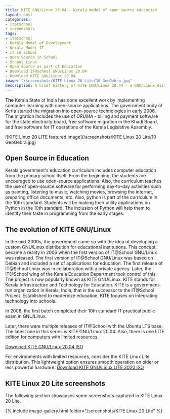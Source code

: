 ```yaml
---
title: KITE GNU/Linux 20.04 - Kerala model of open source education
layout: post
categories:
- itatschool
- screenshots
tags:
- itatschool
- Kerala Model of Development
- Kerala Model IT
- IT in school
- Open Source in School
- School Linux
- Open Source as part of Education
- Download IT@School GNU/Linux 20.04
- Download KITE GNU/Linux 20.04
image: "/screenshots/KITE Linux 20 Lite/10 GeoGebra.jpg"
description: A brief history of KITE GNU/Linux 20.04 - a GNU/Linux distribution prepared for educational institutions by Government of Kerala. Download KITE GNU/Linux 20.04.
---
```


**The** Kerala State of India has done excellent work by implementing computer learning with open-source applications. The government body of Kerla started the migration into open-source technologies in early 2006. The migration includes the use of *ORUMA* - billing and payment software for the state electricity board, free software migration in the Khadi Board, and free software for IT operations of the Kerala Legislative Assembly.

![KITE Linux 20 LITE featured image](/screenshots/KITE Linux 20 Lite/10 GeoGebra.jpg)

## Open Source in Education

Kerala government's education curriculum includes computer education from the primary school itself. From the beginning, the students are encouraged to use open-source applications. Also, the curriculum teaches the use of open-source software for performing day-to-day activities such as painting, listening to music, watching movies, browsing the internet, preparing office documents, etc. Also, python is part of the curriculum in the 10th standard. Students will be making their utility applications on Python in the 10th standard. The inclusion of Python will help them to identify their taste in programming from the early stages.

## The evolution of KITE GNU/Linux

In the mid-2000s, the government came up with the idea of developing a custom GNU/Linux distribution for educational institutions. This concept became a reality in 2006 when the first version of IT@School GNU/Linux was released. The first version of IT@School GNU/Linux was based on Debian and included a set of applications for education. The first release of IT@School Linux was in collaboration with a private agency. Later, the IT@School wing of the Kerala Education Department took control of this. The project is now popularly known as KITE GNU/Linux. KITE stands for Kerala Infrastructure and Technology for Education. KITE is a government-run organization in Kerala, India, that is the successor to the IT@School Project.  Established to modernize education, KITE focuses on integrating technology into schools. 

In 2008, the first batch completed their 10th standard IT practical public exam in GNU/Linux. 

Later, there were multiple releases of IT@School with the Ubuntu LTS base. The latest one in this series is KITE GNU/Linux 20.04. Also, there is one LITE edition for computers with limited resources.

<a href="https://kite.kerala.gov.in/KITE/downloads/KITE_GNU-Linux_20_04_1-3.iso" class="download">Download KITE GNU/Linux 20.04 ISO</a>

For environments with limited resources, consider the KITE Linux Lite distribution. This lightweight option ensures smooth operation on older or less powerful hardware.
<a href="https://kite.kerala.gov.in/KITE/downloads/KITE_GNU-Linux_Lite_2020.iso" class="download">Download KITE GNU/Linux LITE 2020 ISO</a>

## KITE Linux 20 Lite screenshots
The following section showcases some screenshots captured in KITE Linux 20 Lite.

{% include image-gallery.html folder="/screenshots/KITE Linux 20 Lite" %}